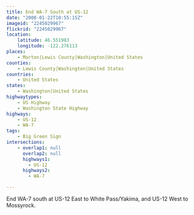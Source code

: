 ```yaml
---
title: End WA-7 South at US-12
date: "2008-01-22T10:55:15Z"
imageid: "2245029967"
flickrid: "2245029967"
location:
    latitude: 46.551983
    longitude: -122.276113
places:
    - Morton|Lewis County|Washington|United States
counties:
    - Lewis County|Washington|United States
countries:
    - United States
states:
    - Washington|United States
highwaytypes:
    - US Highway
    - Washington State Highway
highways:
    - US-12
    - WA-7
tags:
    - Big Green Sign
intersections:
    - overlap1: null
      overlap2: null
      highways1:
        - US-12
      highways2:
        - WA-7

---
```

End WA-7 south at US-12 East to White Pass/Yakima, and US-12 West to Mossyrock.
